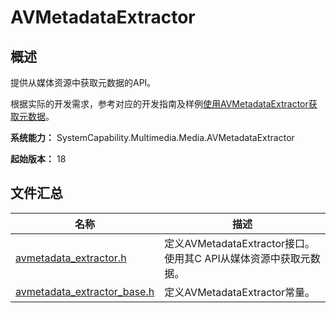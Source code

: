 # AVMetadataExtractor

## 概述

提供从媒体资源中获取元数据的API。

根据实际的开发需求，参考对应的开发指南及样例[使用AVMetadataExtractor获取元数据](../../media/media/using-ndk-avmetadataextractor-for-media.md)。

**系统能力：** SystemCapability.Multimedia.Media.AVMetadataExtractor

**起始版本：** 18

## 文件汇总

| 名称 | 描述 |
| -- | -- |
| [avmetadata_extractor.h](capi-avmetadata-extractor-h.md) | 定义AVMetadataExtractor接口。使用其C API从媒体资源中获取元数据。 |
| [avmetadata_extractor_base.h](capi-avmetadata-extractor-base-h.md) | 定义AVMetadataExtractor常量。 |
